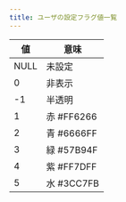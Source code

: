 ```yaml
---
title: ユーザの設定フラグ値一覧
---
```


|値|意味|
|---|---|
|NULL|未設定|
|0|非表示|
|-1|半透明|
|1|赤 #FF6266|
|2|青 #6666FF|
|3|緑 #57B94F|
|4|紫 #FF7DFF|
|5|水 #3CC7FB|
